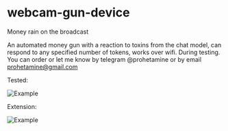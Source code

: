 # webcam-gun-device
Money rain on the broadcast

An automated money gun with a reaction to toxins from the chat model, can respond to any specified number of tokens, works over wifi. During testing. You can order or let me know by telegram @prohetamine or by email prohetamine@gmail.com

Tested: 


![Example](/example.gif)



Extension:


![Example](/example-extension.gif)
